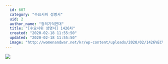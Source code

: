 ```yaml
---
  id: 607
  category: "수요시위 성명서"
  uid: 2
  author_name: "정의기억연대"
  title: "[수요시위 성명서] 1426차"
  created: "2020-02-18 11:55:50"
  updated: "2020-02-18 11:55:50"
  image: "http://womenandwar.net/kr/wp-content/uploads/2020/02/1426%EC%B0%A8_%ED%95%9C%EA%B5%AD%EC%84%B1%ED%8F%AD%EB%A0%A5%EC%83%81%EB%8B%B4%EC%86%8C001.jpg"
---
```

![](http://womenandwar.net/kr/wp-content/uploads/2020/02/1426%EC%B0%A8_%ED%95%9C%EA%B5%AD%EC%84%B1%ED%8F%AD%EB%A0%A5%EC%83%81%EB%8B%B4%EC%86%8C001.jpg)